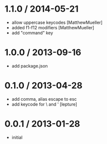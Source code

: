 
1.1.0 / 2014-05-21 
==================

 * allow uppercase keycodes [MatthewMueller]
 * added f1-f12 modifiers [MatthewMueller]
 * add "command" key

1.0.0 / 2013-09-16
==================

 * add package.json

0.1.0 / 2013-04-28
==================

  * add comma, alias escape to esc
  * add keycode for \ and ' [lepture]

0.0.1 / 2013-01-28
==================

  * initial
